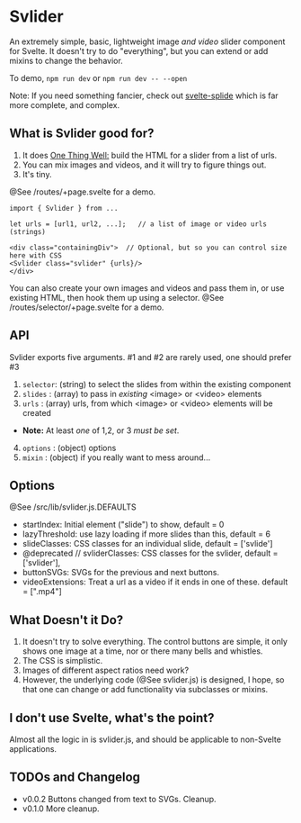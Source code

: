 # Svlider

An extremely simple, basic, lightweight image _and video_ slider component for Svelte.
It doesn't try to do "everything", but you can extend or add mixins to change the behavior.

To demo, `npm run dev` or `npm run dev -- --open`

Note: If you need something fancier, check out [svelte-splide](https://splidejs.com/integration/svelte-splide/) which is far more complete, and complex.

## What is Svlider good for?

 1. It does [One Thing Well:](https://en.wikipedia.org/wiki/Unix_philosophy#Do_One_Thing_and_Do_It_Well) build the HTML for a slider from a list of urls.
 2. You can mix images and videos, and it will try to figure things out.
 3. It's tiny.

@See /routes/+page.svelte for a demo.

````
import { Svlider } from ...

let urls = [url1, url2, ...];   // a list of image or video urls (strings)

<div class="containingDiv">  // Optional, but so you can control size here with CSS
<Svlider class="svlider" {urls}/>
</div>
````

You can also create your own images and videos and pass them in, or use existing HTML, then hook them up using a selector.  @See /routes/selector/+page.svelte for a demo.

## API

Svlider exports five arguments.  #1 and #2 are rarely used, one should prefer #3

 1. `selector`: (string) to select the slides from within the existing component
 2. `slides`  : (array)  to pass in _existing_ &lt;image&gt; or  &lt;video&gt; elements
 3. `urls`    : (array)  urls, from which &lt;image&gt; or  &lt;video&gt; elements will be created
   - **Note:** At least _one_ of 1,2, or 3 _must be set_.
 4. `options` : (object) options
 5. `mixin`   : (object) if you really want to mess around...

## Options

@See /src/lib/svlider.js.DEFAULTS

 - startIndex: Initial element ("slide") to show, default = 0
 - lazyThreshold: use lazy loading if more slides than this, default = 6
 - slideClasses: CSS classes for an individual slide, default = ['svlide']
 - @deprecated  // svliderClasses: CSS classes for the svlider, default = ['svlider'],
 - buttonSVGs: SVGs for the previous and next buttons.
 - videoExtensions: Treat a url as a video if it ends in one of these.  default = [".mp4"]

## What Doesn't it Do?

1. It doesn't try to solve everything.  The control buttons are simple, it only shows one image at a time, nor or there many bells and whistles.
2. The CSS is simplistic.
3. Images of different aspect ratios need work?
4. However, the underlying code (@See svlider.js) is designed, I hope, so that one can change or add functionality via subclasses or mixins.

## I don't use Svelte, what's the point?

Almost all the logic in is svlider.js, and should be applicable to non-Svelte applications.

## TODOs and Changelog

 - v0.0.2  Buttons changed from text to SVGs.  Cleanup.
 - v0.1.0  More cleanup.

